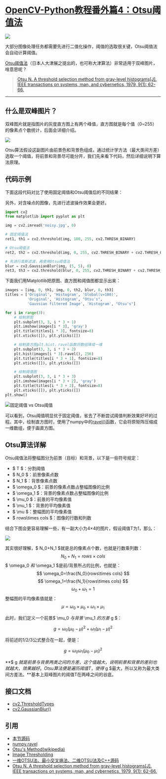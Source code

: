 # [OpenCV-Python教程番外篇4：Otsu阈值法](http://ex2tron.wang/opencv-python-extra-otsu-thresholding/)

![](http://pic.ex2tron.top/cv2_bimodal_image_two_peaks.jpg)

大部分图像处理任务都需要先进行二值化操作，阈值的选取很关键，Otsu阈值法会自动计算阈值。<!-- more -->

[Otsu阈值法](https://baike.baidu.com/item/otsu/16252828)（日本人大津展之提出的，也可称大津算法）非常适用于双峰图片，啥意思呢？

> [Otsu N. A threshold selection method from gray-level histograms[J]. IEEE transactions on systems, man, and cybernetics, 1979, 9(1): 62-66.](https://ieeexplore.ieee.org/stamp/stamp.jsp?arnumber=4310076)

---

## 什么是双峰图片？

双峰图片就是指图片的灰度直方图上有两个峰值，直方图就是每个值（0~255）的像素点个数统计，后面会详细介绍。

![](http://pic.ex2tron.top/cv2_bimodal_image_two_peaks.jpg)

Otsu算法假设这副图片由前景色和背景色组成，通过统计学方法（最大类间方差）选取一个阈值，将前景和背景尽可能分开，我们先来看下代码，然后详细说明下算法原理。

## 代码示例

下面这段代码对比了使用固定阈值和Otsu阈值后的不同结果：

另外，对含噪点的图像，先进行滤波操作效果会更好。

```python
import cv2
from matplotlib import pyplot as plt

img = cv2.imread('noisy.jpg', 0)

# 固定阈值法
ret1, th1 = cv2.threshold(img, 100, 255, cv2.THRESH_BINARY)

# Otsu阈值法
ret2, th2 = cv2.threshold(img, 0, 255, cv2.THRESH_BINARY + cv2.THRESH_OTSU)

# 先进行高斯滤波，再使用Otsu阈值法
blur = cv2.GaussianBlur(img, (5, 5), 0)
ret3, th3 = cv2.threshold(blur, 0, 255, cv2.THRESH_BINARY + cv2.THRESH_OTSU)
```

下面我们用Matplotlib把原图、直方图和阈值图都显示出来：

```python
images = [img, 0, th1, img, 0, th2, blur, 0, th3]
titles = ['Original', 'Histogram', 'Global(v=100)',
          'Original', 'Histogram', "Otsu's",
          'Gaussian filtered Image', 'Histogram', "Otsu's"]

for i in range(3):
    # 绘制原图
    plt.subplot(3, 3, i * 3 + 1)
    plt.imshow(images[i * 3], 'gray')
    plt.title(titles[i * 3], fontsize=8)
    plt.xticks([]), plt.yticks([])

    # 绘制直方图plt.hist，ravel函数将数组降成一维
    plt.subplot(3, 3, i * 3 + 2)
    plt.hist(images[i * 3].ravel(), 256)
    plt.title(titles[i * 3 + 1], fontsize=8)
    plt.xticks([]), plt.yticks([])

    # 绘制阈值图
    plt.subplot(3, 3, i * 3 + 3)
    plt.imshow(images[i * 3 + 2], 'gray')
    plt.title(titles[i * 3 + 2], fontsize=8)
    plt.xticks([]), plt.yticks([])
plt.show()
```

![固定阈值 vs Otsu阈值](http://pic.ex2tron.top/cv2_otsu_vs_simple_thresholding.jpg)

可以看到，Otsu阈值明显优于固定阈值，省去了不断尝试阈值判断效果好坏的过程。其中，绘制直方图时，使用了numpy中的[ravel()](https://docs.scipy.org/doc/numpy/reference/generated/numpy.ravel.html)函数，它会将原矩阵压缩成一维数组，便于画直方图。

## Otsu算法详解

Otsu阈值法将整幅图分为前景（目标）和背景，以下是一些符号规定：

- $ T $：分割阈值
- $ N_0 $：前景像素点数
- $ N_1 $：背景像素点数
- $ \omega_0 $：前景的像素点数占整幅图像的比例
- $ \omega_1 $：背景的像素点数占整幅图像的比例
- $ \mu_0 $：前景的平均像素值
- $ \mu_1 $：背景的平均像素值
- $ \mu $：整幅图的平均像素值
- $ rows\times cols $：图像的行数和列数

结合下图会更容易理解一些，有一副大小为4×4的图片，假设阈值T为1，那么：

![](http://pic.ex2tron.top/cv2_otsu_theory_sample.jpg)

其实很好理解，$ N_0+N_1 $就是总的像素点个数，也就是行数乘列数：
$$
N_0+N_1=rows\times cols 
$$
$ \omega_0 $和$ \omega_1 $是前/背景所占的比例，也就是：
$$
\omega_0=\frac{N_0}{rows\times cols}
$$
$$
\omega_1=\frac{N_1}{rows\times cols}
$$
$$
\omega_0+\omega_1=1 \tag{1}
$$
整幅图的平均像素值就是：
$$
\mu=\omega_0\times \mu_0+\omega_1\times \mu_1  \tag{2}
$$

此时，我们定义一个前景$ \mu_0 $与背景$ \mu_1 $的方差$ g $：

$$
g=\omega_0(\mu_0-\mu)^2+\omega_1(\mu_1-\mu)^2  \tag{3}
$$

将前述的1/2/3公式整合在一起，便是：

$$
g=\omega_0\omega_1(\mu_0-\mu_1)^2
$$

**$ g $就是前景与背景两类之间的方差，这个值越大，说明前景和背景的差别也就越大，效果越好。Otsu算法便是遍历阈值T，使得$ g $最大，所以又称为最大类间方差法。**基本上双峰图片的阈值T在两峰之间的谷底。

## 接口文档

- [cv2.ThresholdTypes](https://docs.opencv.org/4.0.0/d7/d1b/group__imgproc__misc.html#gaa9e58d2860d4afa658ef70a9b1115576)
- [cv2.GaussianBlur()](https://docs.opencv.org/4.0.0/d4/d86/group__imgproc__filter.html#gaabe8c836e97159a9193fb0b11ac52cf1)

## 引用

- [本节源码](https://github.com/ex2tron/OpenCV-Python-Tutorial/tree/master/%E7%95%AA%E5%A4%96%E7%AF%8704.%20Otsu%E9%98%88%E5%80%BC%E6%B3%95)
- [numpy.ravel](https://docs.scipy.org/doc/numpy/reference/generated/numpy.ravel.html)
- [Otsu's Method(wikipedia)](https://en.wikipedia.org/wiki/Otsu%27s_method)
- [Image Thresholding](http://opencv-python-tutroals.readthedocs.io/en/latest/py_tutorials/py_imgproc/py_thresholding/py_thresholding.html)
- [一维OTSU法、最小交叉熵法、二维OTSU法及C++源码](https://blog.csdn.net/u011776903/article/details/73274802)
- [Otsu N. A threshold selection method from gray-level histograms[J]. IEEE transactions on systems, man, and cybernetics, 1979, 9(1): 62-66.](https://ieeexplore.ieee.org/stamp/stamp.jsp?arnumber=4310076)